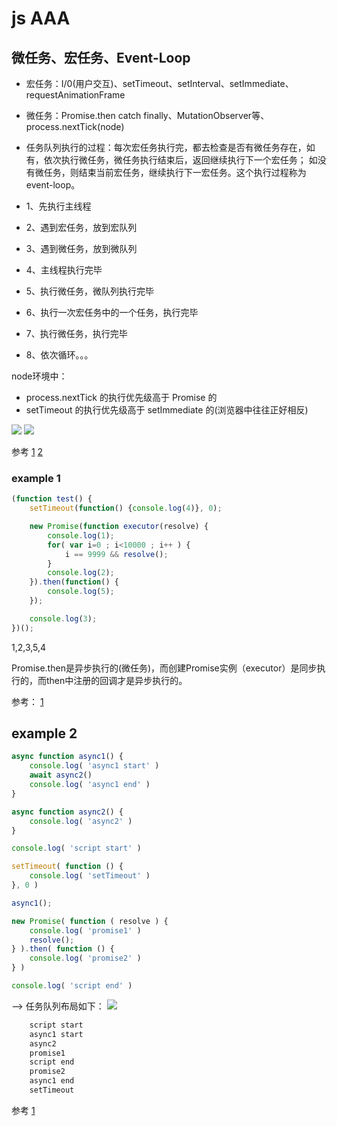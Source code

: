 # js AAA

## 微任务、宏任务、Event-Loop

- 宏任务：I/0(用户交互)、setTimeout、setInterval、setImmediate、requestAnimationFrame
- 微任务：Promise.then catch finally、MutationObserver等、process.nextTick(node)
- 任务队列执行的过程：每次宏任务执行完，都去检查是否有微任务存在，如有，依次执行微任务，微任务执行结束后，返回继续执行下一个宏任务；
如没有微任务，则结束当前宏任务，继续执行下一宏任务。这个执行过程称为event-loop。

- 1、先执行主线程
- 2、遇到宏任务，放到宏队列
- 3、遇到微任务，放到微队列
- 4、主线程执行完毕
- 5、执行微任务，微队列执行完毕
- 6、执行一次宏任务中的一个任务，执行完毕
- 7、执行微任务，执行完毕
- 8、依次循环。。。

node环境中：
- process.nextTick 的执行优先级高于 Promise 的
- setTimeout 的执行优先级高于 setImmediate 的(浏览器中往往正好相反)

![](https://image-static.segmentfault.com/402/025/4020255170-59bc9e1671029)
![](https://user-gold-cdn.xitu.io/2019/1/5/1681c75cd2176add?imageView2/0/w/1280/h/960/format/webp/ignore-error/1)

参考
[1](https://juejin.im/post/5bee24866fb9a049f361ad15)
[2](https://juejin.im/post/5c36b3b0f265da611f07e409)

### example 1
```js
(function test() {
    setTimeout(function() {console.log(4)}, 0);

    new Promise(function executor(resolve) {
        console.log(1);
        for( var i=0 ; i<10000 ; i++ ) {
            i == 9999 && resolve();
        }
        console.log(2);
    }).then(function() {
        console.log(5);
    });

    console.log(3);
})();
```

1,2,3,5,4

Promise.then是异步执行的(微任务)，而创建Promise实例（executor）是同步执行的，而then中注册的回调才是异步执行的。

参考：
[1](https://juejin.im/post/5b73d7a6518825610072b42b)

## example 2
```js
async function async1() {
    console.log( 'async1 start' )
    await async2()
    console.log( 'async1 end' )
}

async function async2() {
    console.log( 'async2' )
}

console.log( 'script start' )

setTimeout( function () {
    console.log( 'setTimeout' )
}, 0 )

async1();

new Promise( function ( resolve ) {
    console.log( 'promise1' )
    resolve();
} ).then( function () {
    console.log( 'promise2' )
} )

console.log( 'script end' )
```
-->
任务队列布局如下：
![](https://user-gold-cdn.xitu.io/2019/1/16/168570e33c19cb92?w=1958&h=262&f=png&s=137573)

```bash
    script start
    async1 start
    async2
    promise1
    script end
    promise2
    async1 end
    setTimeout
```

参考 
[1](https://segmentfault.com/a/1190000017224799)